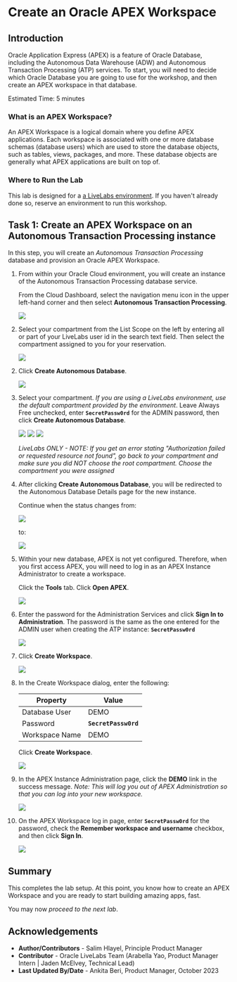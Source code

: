 # Create an Oracle APEX Workspace

## Introduction

Oracle Application Express (APEX) is a feature of Oracle Database, including the Autonomous Data Warehouse (ADW) and Autonomous Transaction Processing (ATP) services. To start, you will need to decide which Oracle Database you are going to use for the workshop, and then create an APEX workspace in that database.

Estimated Time: 5 minutes

### What is an APEX Workspace?

An APEX Workspace is a logical domain where you define APEX applications. Each workspace is associated with one or more database schemas (database users) which are used to store the database objects, such as tables, views, packages, and more. These database objects are generally what APEX applications are built on top of.

### Where to Run the Lab

This lab is designed for a [a LiveLabs environment](http://bit.ly/golivelabs). If you haven't already done so, reserve an environment to run this workshop.

## Task 1: Create an APEX Workspace on an Autonomous Transaction Processing instance

In this step, you will create an *Autonomous Transaction Processing* database and provision an Oracle APEX Workspace.

1. From within your Oracle Cloud environment, you will create an instance of the Autonomous Transaction Processing database service.

    From the Cloud Dashboard, select the navigation menu icon in the upper left-hand corner and then select **Autonomous Transaction Processing**.

    ![](https://oracle-livelabs.github.io/common/images/console/database-atp.png " ")

<if type="livelabs">

2. Select your compartment from the List Scope on the left by entering all or part of your LiveLabs user id in the search text field. Then select the compartment assigned to you for your reservation.

    ![](images/livelabs-compartment.png)
</if>

2. Click **Create Autonomous Database**.

    ![](images/click-create-autonomous-database.png " ")

3. Select your compartment. *If you are using a LiveLabs environment, use the default compartment provided by the environment*. Leave Always Free unchecked, enter **```SecretPassw0rd```** for the ADMIN password, then click **Create Autonomous Database**.  

    ![](images/atp-settings-1.png " ")
    ![](images/atp-settings-2-notaf.png " ")
    ![](images/atp-settings-3.png " ")

    *LiveLabs ONLY - NOTE:  If you get an error stating "Authorization failed or requested resource not found", go back to your compartment and make sure you did NOT choose the root compartment.  Choose the compartment you were assigned*

4. After clicking **Create Autonomous Database**, you will be redirected to the Autonomous Database Details page for the new instance.

    Continue when the status changes from:

    ![](images/status-provisioning.png " ")

    to:

    ![](images/status-available.png " ")

5. Within your new database, APEX is not yet configured. Therefore, when you first access APEX, you will need to log in as an APEX Instance Administrator to create a workspace.

    Click the **Tools** tab.
    Click **Open APEX**.

    ![](images/click-apex.png " ")

6. Enter the password for the Administration Services and click **Sign In to Administration**.
    The password is the same as the one entered for the ADMIN user when creating the ATP instance: **```SecretPassw0rd```**

    ![](images/log-in-as-admin.png " ")

7. Click **Create Workspace**.

    ![](images/welcome-create-workspace.png " ")

8. In the Create Workspace dialog, enter the following:

    | Property | Value |
    | --- | --- |
    | Database User | DEMO |
    | Password | **`SecretPassw0rd`** |
    | Workspace Name | DEMO |

    Click **Create Workspace**.

    ![](images/create-workspace.png " ")

9. In the APEX Instance Administration page, click the **DEMO** link in the success message.
    *Note: This will log you out of APEX Administration so that you can log into your new workspace.*

    ![](images/log-out-from-admin.png " ")

10. On the APEX Workspace log in page, enter **``SecretPassw0rd``** for the password, check the **Remember workspace and username** checkbox, and then click **Sign In**.

    ![](images/log-in-to-workspace.png " ")

## Summary

This completes the lab setup. At this point, you know how to create an APEX Workspace and you are ready to start building amazing apps, fast.

You may now *proceed to the next lab*.

## Acknowledgements

- **Author/Contributors** -  Salim Hlayel, Principle Product Manager
- **Contributor** - Oracle LiveLabs Team (Arabella Yao, Product Manager Intern | Jaden McElvey, Technical Lead)
- **Last Updated By/Date** - Ankita Beri, Product Manager, October 2023
